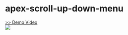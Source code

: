 # apex-scroll-up-down-menu
<a href="https://www.youtube.com/watch?v=V3IrSnjk_cI" target="_blank">>> Demo Video</a>  
<img src="http://f.st-hatena.com/images/fotolife/t/tyoshikawa1106/20150623/20150623225138.png?1435068029" />
